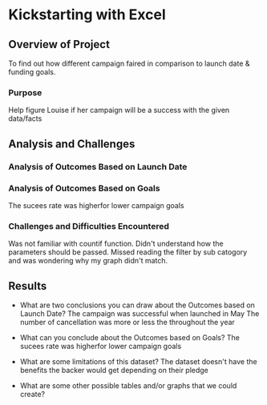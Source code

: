 # Kickstarting with Excel

## Overview of Project
To find out how different campaign faired in comparison to launch date & funding goals.
### Purpose
Help figure Louise if her campaign will be a success with the given data/facts
## Analysis and Challenges


### Analysis of Outcomes Based on Launch Date

### Analysis of Outcomes Based on Goals
The sucees rate was higherfor lower campaign goals 

### Challenges and Difficulties Encountered
Was not familiar with countif function. Didn't understand how the parameters should be passed.
Missed reading the filter by sub catogory and was wondering why my graph didn't match.
## Results

- What are two conclusions you can draw about the Outcomes based on Launch Date?
The campaign was successful when launched in May
The number of cancellation was more or less the throughout the year
- What can you conclude about the Outcomes based on Goals?
The sucees rate was higherfor lower campaign goals 
- What are some limitations of this dataset?
The dataset doesn't have the benefits the backer would get depending on their pledge

- What are some other possible tables and/or graphs that we could create?
